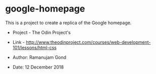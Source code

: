# google-homepage

This is a project to create a replica of the Google homepage. 
* Project - The Odin Project's
* Link - http://www.theodinproject.com/courses/web-development-101/lessons/html-css

* Author: Ramanujam Gond
* Date: 12 December 2018